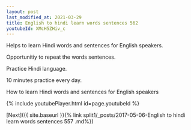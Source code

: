 ```yaml
---
layout: post
last_modified_at: 2021-03-29
title: English to hindi learn words sentences 562 
youtubeId: XMcH5ZHiv_c
---
```

 
 
Helps to learn Hindi words and sentences for English speakers.

Opportunitiy to repeat the words sentences. 

Practice Hindi language. 
 
10 minutes practice every day. 
 
How to learn Hindi words and sentences for English speakers 
 
{% include youtubePlayer.html id=page.youtubeId %}
 
 
[Next]({{ site.baseurl }}{% link  split1/_posts/2017-05-06-English to hindi learn words sentences 557 .md%})
 
